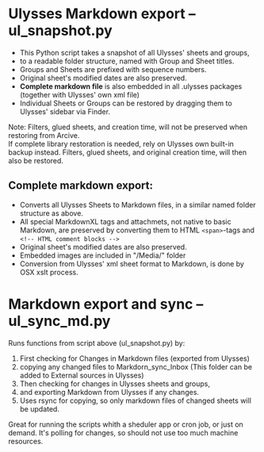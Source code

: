 
# Ulysses Markdown export – ul_snapshot.py

* This Python script takes a snapshot of all Ulysses' sheets and groups, 
* to a readable folder structure, named with Group and Sheet titles. 
* Groups and Sheets are prefixed with sequence numbers. 
* Original sheet's modified dates are also preserved. 
* **Complete markdown file** is also embedded in all .ulysses packages (together with Ulysses' own xml file)
* Individual Sheets or Groups can be restored by dragging them to Ulysses' sidebar via Finder. 

Note: Filters, glued sheets, and creation time, will not be preserved when restoring from Arcive.    
If complete library restoration is needed, rely on Ulysses own built-in backup instead. Filters, glued sheets, and original creation time, will then also be restored.

## Complete markdown export: 
* Converts all Ulysses Sheets to Markdown files, in a similar named folder structure as above. 
* All special MarkdownXL tags and attachmets, not native to basic Markdown, are preserved by converting them to HTML `<span>`-tags and `<!-- HTML comment blocks -->`
* Original sheet's modified dates are also preserved.
* Embedded images are included in "/Media/" folder
* Conversion from Ulysses' xml sheet format to Markdown, is done by OSX xslt process. 

# Markdown export and sync – ul_sync_md.py

Runs functions from script above (ul_snapshot.py) by:

1. First checking for Changes in Markdown files (exported from Ulysses) 
2. copying any changed files to Markdorn_sync_Inbox (This folder can be added to External sources in Ulysses)
3. Then checking for changes in Ulysses sheets and groups,
4. and exporting Markdown from Ulysses if any changes.
5. Uses rsync for copying, so only markdown files of changed sheets will be updated.

Great for running the scripts whith a sheduler app or cron job, or just on demand. It's polling for changes, so should not use too much machine resources.

